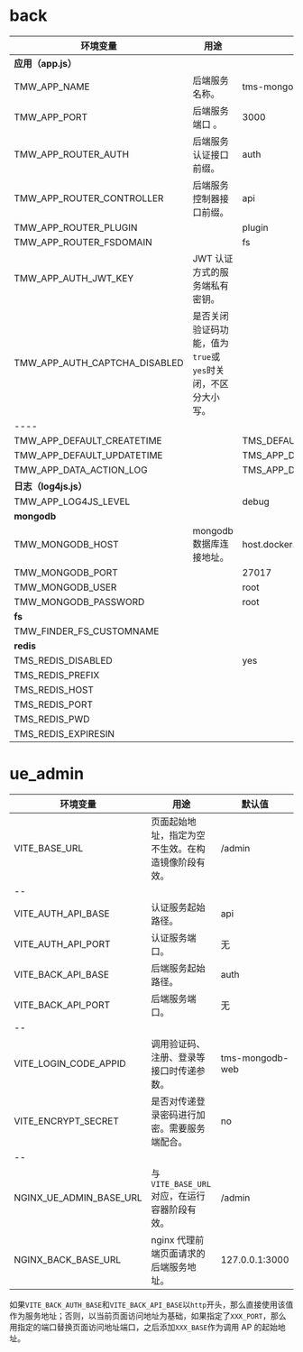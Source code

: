 # back

| 环境变量                      | 用途                                                        | 默认值                     |
| ----------------------------- | ----------------------------------------------------------- | -------------------------- |
| **应用（app.js）**            |                                                             |                            |
| TMW_APP_NAME                  | 后端服务名称。                                              | tms-mongodb-web            |
| TMW_APP_PORT                  | 后端服务端口 。                                             | 3000                       |
| TMW_APP_ROUTER_AUTH           | 后端服务认证接口前缀。                                      | auth                       |
| TMW_APP_ROUTER_CONTROLLER     | 后端服务控制器接口前缀。                                    | api                        |
| TMW_APP_ROUTER_PLUGIN         |                                                             | plugin                     |
| TMW_APP_ROUTER_FSDOMAIN       |                                                             | fs                         |
| TMW_APP_AUTH_JWT_KEY          | JWT 认证方式的服务端私有密钥。                              |                            |
| TMW_APP_AUTH_CAPTCHA_DISABLED | 是否关闭验证码功能，值为`true`或`yes`时关闭，不区分大小写。 |                            |
| ----                          |                                                             |                            |
| TMW_APP_DEFAULT_CREATETIME    |                                                             | TMS_DEFAULT_CREATE_TIME    |
| TMW_APP_DEFAULT_UPDATETIME    |                                                             | TMS_APP_DEFAULT_UPDATETIME |
| TMW_APP_DATA_ACTION_LOG       |                                                             | TMS_APP_DATA_ACTION_LOG    |
| **日志（log4js.js）**         |                                                             |                            |
| TMW_APP_LOG4JS_LEVEL          |                                                             | debug                      |
| **mongodb**                   |                                                             |                            |
| TMW_MONGODB_HOST              | mongodb 数据库连接地址。                                    | host.docker.internal       |
| TMW_MONGODB_PORT              |                                                             | 27017                      |
| TMW_MONGODB_USER              |                                                             | root                       |
| TMW_MONGODB_PASSWORD          |                                                             | root                       |
| **fs**                        |                                                             |                            |
| TMW_FINDER_FS_CUSTOMNAME      |                                                             |                            |
| **redis**                     |                                                             |                            |
| TMS_REDIS_DISABLED            |                                                             | yes                        |
| TMS_REDIS_PREFIX              |                                                             |                            |
| TMS_REDIS_HOST                |                                                             |                            |
| TMS_REDIS_PORT                |                                                             |                            |
| TMS_REDIS_PWD                 |                                                             |                            |
| TMS_REDIS_EXPIRESIN           |                                                             |                            |

# ue_admin

| 环境变量                | 用途                                               | 默认值          |
| ----------------------- | -------------------------------------------------- | --------------- |
| VITE_BASE_URL           | 页面起始地址，指定为空不生效。在构造镜像阶段有效。 | /admin          |
| --                      |                                                    |                 |
| VITE_AUTH_API_BASE      | 认证服务起始路径。                                 | api             |
| VITE_AUTH_API_PORT      | 认证服务端口。                                     | 无              |
| VITE_BACK_API_BASE      | 后端服务起始路径。                                 | auth            |
| VITE_BACK_API_PORT      | 后端服务端口。                                     | 无              |
| --                      |                                                    |                 |
| VITE_LOGIN_CODE_APPID   | 调用验证码、注册、登录等接口时传递参数。           | tms-mongodb-web |
| VITE_ENCRYPT_SECRET     | 是否对传递登录密码进行加密。需要服务端配合。       | no              |
| --                      |                                                    |                 |
| NGINX_UE_ADMIN_BASE_URL | 与`VITE_BASE_URL`对应，在运行容器阶段有效。        | /admin          |
| NGINX_BACK_BASE_URL     | nginx 代理前端页面请求的后端服务地址。             | 127.0.0.1:3000  |

如果`VITE_BACK_AUTH_BASE`和`VITE_BACK_API_BASE`以`http`开头，那么直接使用该值作为服务地址；否则，以当前页面访问地址为基础，如果指定了`XXX_PORT`，那么用指定的端口替换页面访问地址端口，之后添加`XXX_BASE`作为调用 AP 的起始地址。
